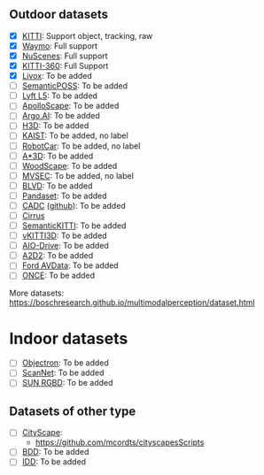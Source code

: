 ## Outdoor datasets

<!-- TODO: create a table for all the dataset, marking availability -->

- [x] [KITTI](http://www.cvlibs.net/datasets/kitti/): Support object, tracking, raw
- [x] [Waymo](https://waymo.com/open/data/): Full support
- [x] [NuScenes](https://www.nuscenes.org/): Full support
- [x] [KITTI-360](http://www.cvlibs.net/datasets/kitti-360/): Full Support
- [x] [Livox](https://www.livoxtech.com/cn/dataset): To be added
- [ ] [SemanticPOSS](https://arxiv.org/pdf/2002.09147.pdf): To be added
- [ ] [Lyft L5](https://level5.lyft.com/dataset/): To be added
- [ ] [ApolloScape](http://apolloscape.auto/): To be added
- [ ] [Argo.AI](https://www.argoverse.org/data.html#download-link): To be added
- [ ] [H3D](https://usa.honda-ri.com/H3D): To be added
- [ ] [KAIST](http://irap.kaist.ac.kr/dataset/): To be added, no label
- [ ] [RobotCar](https://robotcar-dataset.robots.ox.ac.uk/): To be added, no label
- [ ] [A*3D](https://arxiv.org/pdf/1909.07541.pdf): To be added
- [ ] [WoodScape](https://github.com/valeoai/woodscape): To be added
- [ ] [MVSEC](https://daniilidis-group.github.io/mvsec/): To be added, no label
- [ ] [BLVD](https://github.com/VCCIV/BLVD): To be added
- [ ] [Pandaset](https://pandaset.org/): To be added
- [ ] [CADC](http://cadcd.uwaterloo.ca/) ([github](https://github.com/mpitropov/cadc_devkit)): To be added
- [ ] [Cirrus](https://arxiv.org/pdf/2012.02938.pdf)
- [ ] [SemanticKITTI](http://www.semantic-kitti.org/): To be added
- [ ] [vKITTI3D](https://github.com/VisualComputingInstitute/vkitti3D-dataset): To be added
- [ ] [AIO-Drive](https://klabcmu.github.io/index.html): To be added
- [ ] [A2D2](https://www.a2d2.audi/a2d2/en.html): To be added
- [ ] [Ford AVData](https://avdata.ford.com/): To be added
- [ ] [ONCE](http://www.once-for-auto-driving.com): To be added

More datasets: https://boschresearch.github.io/multimodalperception/dataset.html

# Indoor datasets
- [ ] [Objectron](https://github.com/google-research-datasets/Objectron): To be added
- [ ] [ScanNet](http://www.scan-net.org/): To be added
- [ ] [SUN RGBD](http://rgbd.cs.princeton.edu/): To be added

## Datasets of other type
- [ ] [CityScape](https://www.cityscapes-dataset.com/):
  - https://github.com/mcordts/cityscapesScripts
- [ ] [BDD](https://bdd-data.berkeley.edu/): To be added
- [ ] [IDD](http://idd.insaan.iiit.ac.in/): To be added
